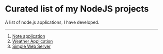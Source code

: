 # Curated list of my NodeJS projects
A list of node.js applications, I have developed.
<hr>
<ol>
  <li><a href="https://github.com/patilankita79/NodeJS_NoteApplication">Note application</a></li>
  <li><a href="https://github.com/patilankita79/NodeJS_WeatherApp">Weather Application</a></li>
  <li><a href="https://github.com/patilankita79/NodeJS_WebServer">Simple Web Server</a></li>
</ol>
